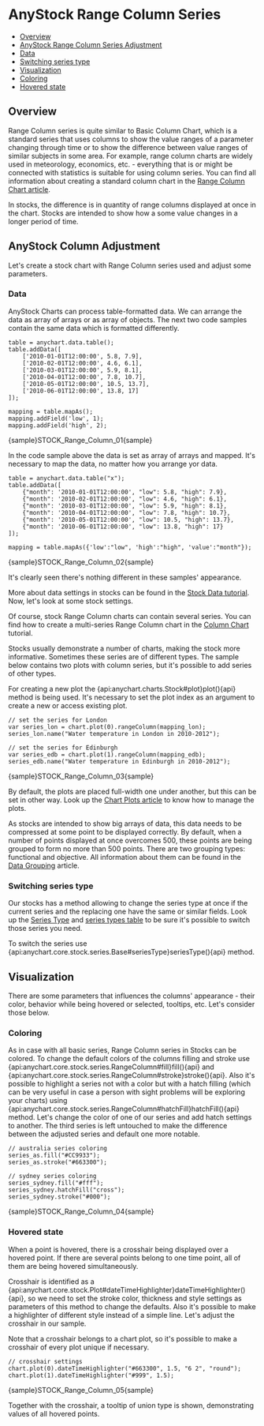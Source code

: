 # AnyStock Range Column Series

* [Overview](#overview)
* [AnyStock Range Column Series Adjustment](#anystock_range_column_series_adjustment)
 * [Data](#data)
 * [Switching series type](#switching_series_type)
* [Visualization](#visualization)
 * [Coloring](#coloring)
 * [Hovered state](#hovered_state)

## Overview

Range Column series is quite similar to Basic Column Chart, which is a standard series that uses columns to show the value ranges of a parameter changing through time or to show the difference between value ranges of similar subjects in some area. For example, range column charts are widely used in meteorology, economics, etc. - everything that is or might be connected with statistics is suitable for using column series. You can find all information about creating a standard column chart in the [Range Column Chart article](../../Basic_Charts_Types/Range_Bar-Column_Charts).

In stocks, the difference is in quantity of range columns displayed at once in the chart. Stocks are intended to show how a some value changes in a longer period of time. 

## AnyStock Column Adjustment

Let's create a stock chart with Range Column series used and adjust some parameters. 

### Data

AnyStock Charts can process table-formatted data. We can arrange the data as array of arrays or as array of objects. The next two code samples contain the same data which is formatted differently.

```
table = anychart.data.table();
table.addData([
	['2010-01-01T12:00:00', 5.8, 7.9],
	['2010-02-01T12:00:00', 4.6, 6.1],
	['2010-03-01T12:00:00', 5.9, 8.1],
	['2010-04-01T12:00:00', 7.8, 10.7],
	['2010-05-01T12:00:00', 10.5, 13.7],
	['2010-06-01T12:00:00', 13.8, 17]
]);

mapping = table.mapAs();
mapping.addField('low', 1);
mapping.addField('high', 2);
```

{sample}STOCK\_Range\_Column\_01{sample}

In the code sample above the data is set as array of arrays and mapped. It's necessary to map the data, no matter how you arrange yor data.

```
table = anychart.data.table("x");
table.addData([
	{"month": '2010-01-01T12:00:00', "low": 5.8, "high": 7.9},
	{"month": '2010-02-01T12:00:00', "low": 4.6, "high": 6.1},
	{"month": '2010-03-01T12:00:00', "low": 5.9, "high": 8.1},
	{"month": '2010-04-01T12:00:00', "low": 7.8, "high": 10.7},
	{"month": '2010-05-01T12:00:00', "low": 10.5, "high": 13.7},
	{"month": '2010-06-01T12:00:00', "low": 13.8, "high": 17}
]);

mapping = table.mapAs({'low':"low", 'high':"high", 'value':"month"});
```

{sample}STOCK\_Range\_Column\_02{sample}

It's clearly seen there's nothing different in these samples' appearance.

More about data settings in stocks can be found in the [Stock Data tutorial](../Data). Now, let's look at some stock settings.

Of course, stock Range Column charts can contain several series. You can find how to create a multi-series Range Column chart in the [Column Chart](../../Basic_Charts_Types/Column_Chart#multi_series) tutorial.

Stocks usually demonstrate a number of charts, making the stock more informative. Sometimes these series are of different types. The sample below contains two plots with column series, but it's possible to add series of other types.

For creating a new plot the {api:anychart.charts.Stock#plot}plot(){api} method is being used. It's necessary to set the plot index as an argument to create a new or access existing plot.

```
// set the series for London
var series_lon = chart.plot(0).rangeColumn(mapping_lon);
series_lon.name("Water temperature in London in 2010-2012");

// set the series for Edinburgh
var series_edb = chart.plot(1).rangeColumn(mapping_edb);
series_edb.name("Water temperature in Edinburgh in 2010-2012");
```

{sample}STOCK\_Range\_Column\_03{sample}

By default, the plots are placed full-width one under another, but this can be set in other way. Look up the [Chart Plots article](../Chart_Plots) to know how to manage the plots.

As stocks are intended to show big arrays of data, this data needs to be compressed at some point to be displayed correctly. By default, when a number of points displayed at once overcomes 500, these points are being grouped to form no more than 500 points. There are two grouping types: functional and objective. All information about them can be found in the [Data Grouping](../Data_Grouping) article.

### Switching series type

Our stocks has a method allowing to change the series type at once if the current series and the replacing one have the same or similar fields. Look up the [Series Type](Series_Type) and [series types table](Supported_Series#list_of_supported_series) to be sure it's possible to switch those series you need.

To switch the series use {api:anychart.core.stock.series.Base#seriesType}seriesType(){api} method.

## Visualization

There are some parameters that influences the columns' appearance - their color, behavior while being hovered or selected, tooltips, etc. Let's consider those below.

### Coloring

As in case with all basic series, Range Column series in Stocks can be colored. To change the default colors of the columns filling and stroke use {api:anychart.core.stock.series.RangeColumn#fill}fill(){api} and {api:anychart.core.stock.series.RangeColumn#stroke}stroke(){api}. Also it's possible to highlight a series not with a color but with a hatch filling (which can be very useful in case a person with sight problems will be exploring your charts) using {api:anychart.core.stock.series.RangeColumn#hatchFill}hatchFill(){api} method. Let's change the color of one of our series and add hatch settings to another. The third series is left untouched to make the difference between the adjusted series and default one more notable.

```
// australia series coloring
series_as.fill("#CC9933");
series_as.stroke("#663300");

// sydney series coloring
series_sydney.fill("#fff");
series_sydney.hatchFill("cross");
series_sydney.stroke("#000");
```

{sample}STOCK\_Range\_Column\_04{sample}

### Hovered state

When a point is hovered, there is a crosshair being displayed over a hovered point. If there are several points belong to one time point, all of them are being hovered simultaneously. 

Crosshair is identified as a {api:anychart.core.stock.Plot#dateTimeHighlighter}dateTimeHighlighter(){api}, so we need to set the stroke color, thickness and style settings as parameters of this method to change the defaults. Also it's possible to make a highlighter of different style instead of a simple line. Let's adjust the crosshair in our sample.

Note that a crosshair belongs to a chart plot, so it's possible to make a crosshair of every plot unique if necessary.

```
// crosshair settings
chart.plot(0).dateTimeHighlighter("#663300", 1.5, "6 2", "round");
chart.plot(1).dateTimeHighlighter("#999", 1.5);
```

{sample}STOCK\_Range\_Column\_05{sample}

Together with the crosshair, a tooltip of union type is shown, demonstrating values of all hovered points. 
